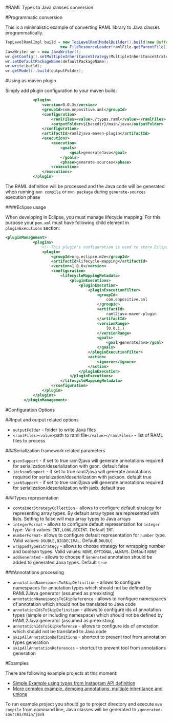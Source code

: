 #RAML Types to Java classes conversion

#Programmatic conversion

This is a minimalistic example of converting RAML library to Java classes programmatically.
```java
TopLevelRamlImpl build = new TopLevelRamlModelBuilder().build(new BufferedInputStream(new FileInputStream(ramlFile)),
						new FileResourceLoader(ramlFile.getParentFile()), ramlFile.getName());
JavaWriter wr = new JavaWriter();
wr.getConfig().setMultipleInheritanceStrategy(MultipleInheritanceStrategy.MIX_IN);
wr.setDefaultPackageName(defaultPackageName);
wr.write(build);
wr.getModel().build(outputFolder);
```

#Using as maven plugin

Simply add plugin configuration to your maven build: 
```xml
			<plugin>
				<version>0.0.3</version>
				<groupId>com.onpositive.aml</groupId>
				<configuration>
					<ramlFiles><value>./types.raml</value></ramlFiles>
					<outputFolder>${basedir}/main/java</outputFolder>
				</configuration>
				<artifactId>raml2java-maven-plugin</artifactId>
				<executions>
					<execution>
						<goals>
							<goal>generateJava</goal>
						</goals>
						<phase>generate-sources</phase>
					</execution>
				</executions>
			</plugin>
```

The RAML definition will be processed and the Java code will be generated when running `mvn compile` or `mvn package` during `generate-sources` execution phase

####Eclipse usage

When developing in Eclipse, you must manage lifecycle mapping. For this purpose your `pom.xml` must have following child element in `pluginExecutions` section:
``` xml
<pluginManagement>
			<plugins>
				<!--This plugin's configuration is used to store Eclipse m2e settings only. It has no influence on the Maven build itself.-->
				<plugin>
					<groupId>org.eclipse.m2e</groupId>
					<artifactId>lifecycle-mapping</artifactId>
					<version>1.0.0</version>
					<configuration>
						<lifecycleMappingMetadata>
							<pluginExecutions>
								<pluginExecution>
									<pluginExecutionFilter>
										<groupId>
											com.onpositive.aml
										</groupId>
										<artifactId>
											raml2java-maven-plugin
										</artifactId>
										<versionRange>
											[0.0.1,)
										</versionRange>
										<goals>
											<goal>generateJava</goal>
										</goals>
									</pluginExecutionFilter>
									<action>
										<ignore></ignore>
									</action>
								</pluginExecution>
							</pluginExecutions>
						</lifecycleMappingMetadata>
					</configuration>
				</plugin>
			</plugins>
		</pluginManagement>
```


#Configuration Options

##Input and output related options

* `outputFolder` - folder to write Java files
* `<ramlFiles><value>`path to raml file`</value></ramlFiles>` - list of RAML files to process

###Serialization framework related parameters

* `gsonSupport` - if set to true raml2java will generate annotations required for serialization/deserialization with gson. default false
* `jacksonSupport` - if set to true raml2java will generate annotations required for serialization/deserialization with jackson. default true
* `jaxbSupport` - if set to true raml2java will generate annotations required for serialization/deserialization with jaxb. default true

###Types representation

* `containerStrategyCollection` - allows to configure default strategy for representing array types. By default array types are represented with lists. Setting to false will map array types to Java arrays
* `integerFormat` - allows to configure default representation for `integer` type. Valid values: `INT,LONG,BIGINT`. Default `INT`. 
* `numberFormat`- allows to configure default representation for `number` type. Valid values: `DOUBLE,BIGDECIMAL`. Default `DOUBLE`
* `wrappedTypesStrategy` - allows to choose strategy for wrrapping number and boolean types. Valid values: `NONE,OPTIONAL,ALWAYS`. Default `NONE`
* `addGenerated` - allows to choose if `Generated` annotation should be added to generated Java types. Default `true`

###Annotations processing

* `annotationNamespacesToSkipDefinition` - allows to configure namespaces for annotation types which should not be defined by RAML2Java generator (assumed as preexisting)
* `annotationNamespacesToSkipReference` - allows to configure namespaces of  annotation  which should not be translated to Java code
* `annotationIdsToSkipDefinition`  - allows to configure ids of  annotation types (simple or including namespace) which should not be defined by RAML2Java generator (assumed as preexisting)
* `annotationIdsToSkipReference` - allows to configure ids of  annotation  which should not be translated to Java code
* `skipAllAnnotationDefinitions` - shortcut to prevent tool from annotation types generation
* `skipAllAnnotationReferences` - shortcut to prevent tool from annotations generation


#Examples

There are following example projects at this moment:

* [Simple Example using types from Instagram API definition](https://github.com/OnPositive/aml/tree/master/examples/org.aml.example.raml2java.simple) 
* [More complex example, demoing annotations, multiple inheritance and unions](https://github.com/OnPositive/aml/tree/master/examples/org.aml.example.raml2java.annotations)

To run example project you should go to project directory and execute `mvn compile` from command line, Java classes will be generated to `/generated-sources/main/java` 
